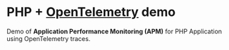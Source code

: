 # PHP + [OpenTelemetry](https://opentelemetry.io) demo

Demo of __Application Performance Monitoring (APM)__ for PHP Application using OpenTelemetry traces.
